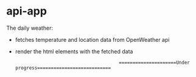 # api-app



The daily weather:

- fetches temperature and location data from OpenWeather api

- render the html elements with the fetched data


                                            =====================Under progress===========================

